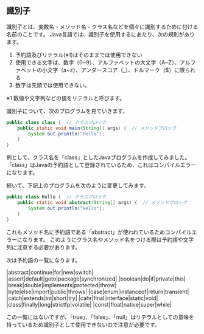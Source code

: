 ## 識別子
識別子とは、変数名・メソッド名・クラス名などを個々に識別するために付ける名前のことです。
Java言語では、識別子を使用するにあたり、次の規則があります。
1. 予約語及びリテラル(※1)はそのままでは使用できない
2. 使用できる文字は、数字（0~9）、アルファベットの大文字（A~Z）、アルファベットの小文字（a~z）、アンダースコア（_）、ドルマーク（$）に限られる
3. 数字は先頭では使用できない。

※1 数値や文字列などの値をリテラルと呼びます。

識別子について、次のプログラムを見ていきます。

```java
public class class {  // クラスブロック
	public static void main(String[] args) {  // メソッドブロック
		System.out.println("Hello");
	}
}
```

例として、クラス名を「class」としたJavaプログラムを作成してみました。
「class」はJavaの予約語として登録されているため、これはコンパイルエラーになります。

続いて、下記上のプログラムを次のように変更してみます。

```java
public class Hello {  // クラスブロック
	public static void abstract(String[] args) {  // メソッドブロック
		System.out.println("Hello");
	}
}
```

これもメソッド名に予約語である「abstract」が使われているためコンパイルエラーになります。
このようにクラス名やメソッド名をつける際は予約語や文字列に注意する必要があります。

次は予約語の一覧になります。

|abstract|continue|for|new|switch|
|assert|default|goto|package|synchronized|
|boolean|do|if|private|this|
|break|double|implements|protected|throw|
|byte|else|import|public|throws|
|case|enum|instanceof|return|transient|
|catch|extends|int|short|try|
|cahr|final|interface|static|void|
|class|finally|long|strictfp|volatile|
|const|float|native|super|while|

この一覧にはないですが、「true」、「false」、「null」はリテラルとしての意味を持っているため識別子として使用できないので注意が必要です。


